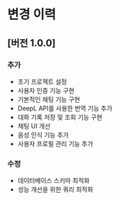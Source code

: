 # 변경 이력

## [버전 1.0.0]

### 추가

- 초기 프로젝트 설정
- 사용자 인증 기능 구현
- 기본적인 채팅 기능 구현
- DeepL API를 사용한 번역 기능 추가
- 대화 기록 저장 및 조회 기능 구현
- 채팅 UI 개선
- 음성 인식 기능 추가
- 사용자 프로필 관리 기능 추가

### 수정

- 데이터베이스 스키마 최적화
- 성능 개선을 위한 쿼리 최적화

